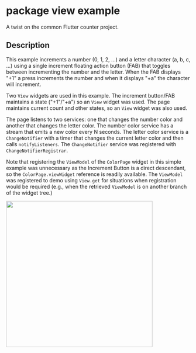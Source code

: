 # package view example

A twist on the common Flutter counter project. 

## Description

This example increments a number (0, 1, 2, ...) and a letter character (a, b, c, ...) using a single
increment floating action button (FAB) that toggles between incrementing the number and the 
letter. When the FAB displays "+1" a press increments the number and when it displays "+a" the 
character will increment. 

Two `View` widgets are used in this example. The increment button/FAB maintains a state ("+1"/"+a") 
so an `View` widget was used. The page maintains current count and other states, so an `View` widget 
was also used.

The page listens to two services: one that changes the number color and another that changes the 
letter color. The number color service has a stream that emits a new color every N seconds. The 
letter color service is a `ChangeNotifier` with a timer that changes the current letter color and 
then calls `notifyListeners`. The `ChangeNotifier` service was registered with 
`ChangeNotifierRegistrar`.

Note that registering the `ViewModel` of the `ColorPage` widget in this simple example was 
unnecessary as the Increment Button is a direct descendant, so the `ColorPage.viewWidget` reference 
is readily available. The `ViewModel` was registered to demo using `View.get` for situations when
registration would be required (e.g., when the retrieved `ViewModel` is on another branch of the 
widget tree.)

<img src="https://github.com/buttonsrtoys/view/blob/main/example/example.gif" width="400"/>